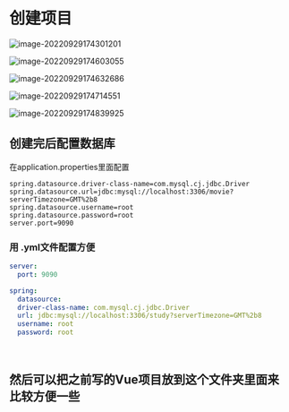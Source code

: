 # 创建项目

![image-20220929174301201](C:\Users\yn\AppData\Roaming\Typora\typora-user-images\image-20220929174301201.png)





![image-20220929174603055](C:\Users\yn\AppData\Roaming\Typora\typora-user-images\image-20220929174603055.png)





![image-20220929174632686](C:\Users\yn\AppData\Roaming\Typora\typora-user-images\image-20220929174632686.png)





![image-20220929174714551](C:\Users\yn\AppData\Roaming\Typora\typora-user-images\image-20220929174714551.png)





![image-20220929174839925](C:\Users\yn\AppData\Roaming\Typora\typora-user-images\image-20220929174839925.png)













## 创建完后配置数据库

在application.properties里面配置

```
spring.datasource.driver-class-name=com.mysql.cj.jdbc.Driver
spring.datasource.url=jdbc:mysql://localhost:3306/movie?serverTimezone=GMT%2b8
spring.datasource.username=root
spring.datasource.password=root
server.port=9090
```



### 用  .yml文件配置方便

```yml
server:
  port: 9090

spring:
  datasource: 
  driver-class-name: com.mysql.cj.jdbc.Driver
  url: jdbc:mysql://localhost:3306/study?serverTimezone=GMT%2b8
  username: root
  password: root
```

​	











## 然后可以把之前写的Vue项目放到这个文件夹里面来 比较方便一些


